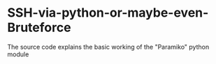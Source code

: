 # SSH-via-python-or-maybe-even-Bruteforce
The source code explains the basic working of the "Paramiko" python module
